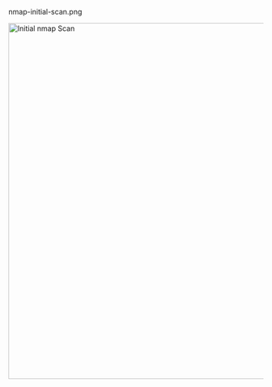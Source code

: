 
nmap-initial-scan.png

<img width="802" height="702" alt="Initial nmap Scan" src="https://github.com/user-attachments/assets/a92797fc-7bfa-41be-9d30-187e0c517070" />

